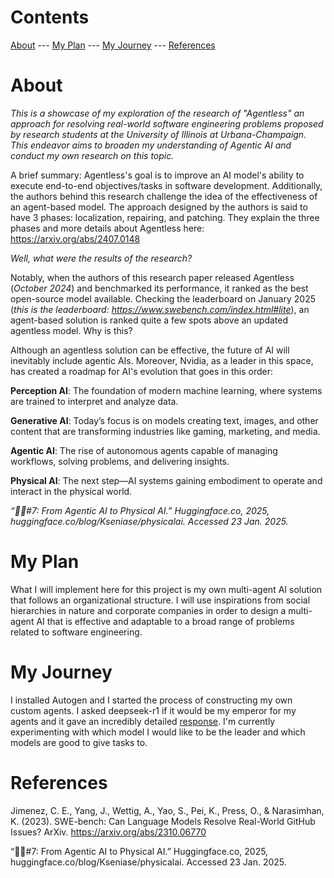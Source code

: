 # Contents
<a href="https://github.com/IrvinBarham1/Agentic-Artifical-Intelligence?tab=readme-ov-file#about">About</a> --- 
<a href="https://github.com/IrvinBarham1/Agentic-Artifical-Intelligence?tab=readme-ov-file#my-plan">My Plan</a> ---
<a href="https://github.com/IrvinBarham1/Agentic-Artifical-Intelligence?tab=readme-ov-file#my-journey">My Journey</a> ---
<a href="https://github.com/IrvinBarham1/Agentic-Artifical-Intelligence?tab=readme-ov-file#references">References</a>

# About
*This is a showcase of my exploration of the research of "Agentless" an approach for resolving real-world software engineering problems proposed by research students at the University of Illinois at Urbana-Champaign. This endeavor aims to broaden my understanding of Agentic AI and conduct my own research on this topic.*

A brief summary: Agentless's goal is to improve an AI model's ability to execute end-to-end objectives/tasks in software development. Additionally, the authors behind this research challenge the idea of the effectiveness of an agent-based model. The approach designed by the authors is said to have 3 phases: localization, repairing, and patching. They explain the three phases and more details about Agentless here: https://arxiv.org/abs/2407.0148

*Well, what were the results of the research?*

Notably, when the authors of this research paper released Agentless (*October 2024*) and benchmarked its performance, it ranked as the best open-source model available. Checking the leaderboard on January 2025 (*this is the leaderboard: https://www.swebench.com/index.html#lite*), an agent-based solution is ranked quite a few spots above an updated agentless model. Why is this?

Although an agentless solution can be effective, the future of AI will inevitably include agentic AIs. Moreover, Nvidia, as a leader in this space, has created a roadmap for AI's evolution that goes in this order:

**Perception AI**: The foundation of modern machine learning, where systems are trained to interpret and analyze data.

**Generative AI**: Today’s focus is on models creating text, images, and other content that are transforming industries like gaming, marketing, and media.

**Agentic AI**: The rise of autonomous agents capable of managing workflows, solving problems, and delivering insights.

**Physical AI**: The next step—AI systems gaining embodiment to operate and interact in the physical world.

*“🦸🏻#7: From Agentic AI to Physical AI.” Huggingface.co, 2025, huggingface.co/blog/Kseniase/physicalai. Accessed 23 Jan. 2025.*
# My Plan

What I will implement here for this project is my own multi-agent AI solution that follows an organizational structure. I will use inspirations from social hierarchies in nature and corporate companies in order to design a multi-agent AI that is effective and adaptable to a broad range of problems related to software engineering. 

# My Journey
I installed Autogen and I started the process of constructing my own custom agents. I asked deepseek-r1 if it would be my emperor for my agents and it gave an incredibly detailed <a href="https://github.com/IrvinBarham1/Agentic-Artifical-Intelligence/blob/main/deepseek-r1.8b-llama-distill-fp16_Response%20to%20Emperor.pdf
">response</a>. I'm currently experimenting with which model I would like to be the leader and which models are good to give tasks to.

# References

Jimenez, C. E., Yang, J., Wettig, A., Yao, S., Pei, K., Press, O., & Narasimhan, K. (2023). SWE-bench: Can Language Models Resolve Real-World GitHub Issues? ArXiv. https://arxiv.org/abs/2310.06770

“🦸🏻#7: From Agentic AI to Physical AI.” Huggingface.co, 2025, huggingface.co/blog/Kseniase/physicalai. Accessed 23 Jan. 2025.

